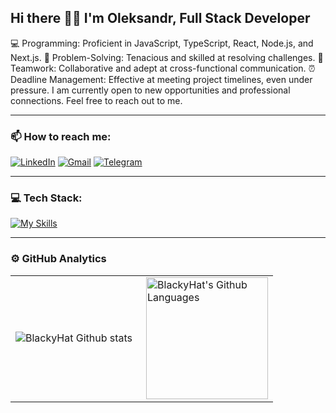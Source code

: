 ## Hi there 👋😄 I'm Oleksandr, Full Stack Developer 

💻 Programming: Proficient in JavaScript, TypeScript, React, Node.js, and Next.js.
🧩 Problem-Solving: Tenacious and skilled at resolving challenges.
🤝 Teamwork: Collaborative and adept at cross-functional communication.
⏰ Deadline Management: Effective at meeting project timelines, even under pressure.
I am currently open to new opportunities and professional connections. Feel free to reach out to me.

---
### 📫 How to reach me: 
[![LinkedIn](https://img.shields.io/badge/linkedin-%230077B5.svg?style=for-the-badge&logo=linkedin&logoColor=white)](https://www.linkedin.com/in/oleksandr-vp/) 
[![Gmail](https://img.shields.io/badge/Gmail-D14836?style=for-the-badge&logo=gmail&logoColor=white)](mailto:oleksandr.vp@gmail.com)
[![Telegram](https://img.shields.io/badge/Telegram-2CA5E0?style=for-the-badge&logo=telegram&logoColor=white)](https://t.me/blackhatty)

---
### 💻 Tech Stack:

[![My Skills](https://skillicons.dev/icons?i=html,css,sass,tailwind,js,ts,react,redux,nextjs,nodejs,express,mongodb,graphql)](https://skillicons.dev)


---
### ⚙️ GitHub Analytics

<table>
  <tr>
    <td>
      <img align="left" src="https://github-readme-streak-stats.herokuapp.com/?user=BlackyHat&theme=nightowl" alt="BlackyHat Github stats" />
    </td>
    <td>
      <img height="195px" align="right" alt="BlackyHat's Github Languages" src="https://github-readme-stats-eight-theta.vercel.app/api/top-langs/?username=BlackyHat&theme=nightowl&layout=compact" />
    </td>
  </tr>
</table>
